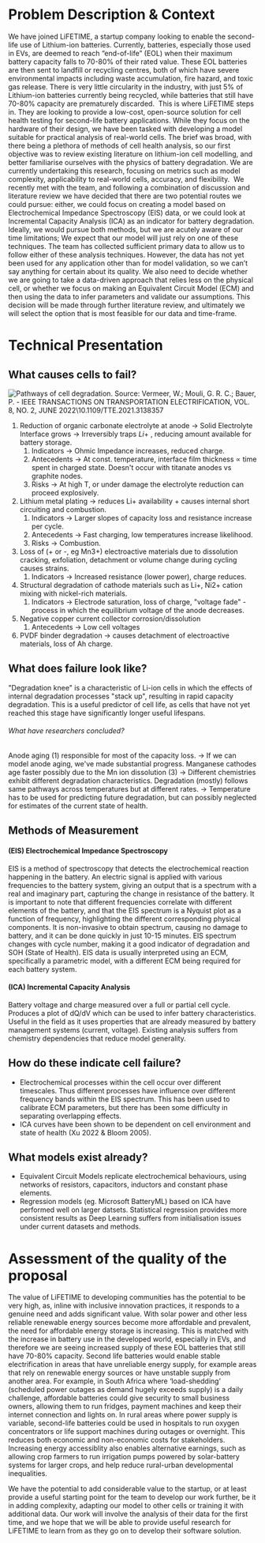# Problem Description & Context
We have joined LiFETIME, a startup company looking to enable the second-life use of Lithium-ion batteries. Currently, batteries, especially those used in EVs, are deemed to reach “end-of-life” (EOL) when their maximum battery capacity falls to 70-80% of their rated value. These EOL batteries are then sent to landfill or recycling centres, both of which have severe environmental impacts including waste accumulation, fire hazard, and toxic gas release. There is very little circularity in the industry, with just 5% of Lithium-ion batteries currently being recycled, while batteries that still have 70-80% capacity are prematurely discarded. 
This is where LiFETIME steps in. They are looking to provide a low-cost, open-source solution for cell health testing for second-life battery applications. While they focus on the hardware of their design, we have been tasked with developing a model suitable for practical analysis of real-world cells. The brief was broad, with there being a plethora of methods of cell health analysis, so our first objective was to review existing literature on lithium-ion cell modelling, and better familiarise ourselves with the physics of battery degradation. We are currently undertaking this research, focusing on metrics such as model complexity, applicability to real-world cells, accuracy, and flexibility. 
We recently met with the team, and following a combination of discussion and literature review we have decided that there are two potential routes we could pursue: either, we could focus on creating a model based on Electrochemical Impedance Spectroscopy (EIS) data, or we could look at Incremental Capacity Analysis (ICA) as an indicator for battery degradation.  Ideally, we would pursue both methods, but we are acutely aware of our time limitations; We expect that our model will just rely on one of these techniques. The team has collected sufficient primary data to allow us to follow either of these analysis techniques. However, the data has not yet been used for any application other than for model validation, so we can’t say anything for certain about its quality.
We also need to decide whether we are going to take a data-driven approach that relies less on the physical cell, or whether we focus on making an Equivalent Circuit Model (ECM) and then using the data to infer parameters and validate our assumptions. This decision will be made through further literature review, and ultimately we will select the option that is most feasible for our data and time-frame.
# Technical Presentation
## What causes cells to fail?
![Pathways of cell degradation. Source: Vermeer, W.; Mouli, G. R. C.; Bauer, P. - IEEE TRANSACTIONS ON TRANSPORTATION ELECTRIFICATION, VOL. 8, NO. 2, JUNE 2022\10.1109/TTE.2021.3138357](https://upload.wikimedia.org/wikipedia/commons/d/d9/2022-Vermeer-F2.jpg)
1. Reduction of organic carbonate electrolyte at anode -> Solid Electrolyte Interface grows -> Irreversibly traps $Li+$ , reducing amount available for battery storage.
	1. Indicators -> Ohmic Impedance increases, reduced charge.
	2. Antecedents -> At const. temperature, interface film thickness $\propto$ time spent in charged state. Doesn't occur with titanate anodes vs graphite nodes.
	3. Risks -> At high T, or under damage the electrolyte reduction can proceed explosively.
2. Lithium metal plating -> reduces Li+ availability + causes internal short circuiting and combustion.
	1. Indicators -> Larger slopes of capacity loss and resistance increase per cycle.
	2. Antecedents -> Fast charging, low temperatures increase likelihood.
	3. Risks -> Combustion.
3. Loss of (+ or -,  eg Mn3+) electroactive materials due to dissolution cracking, exfoliation, detachment or volume change during cycling causes strains.
	1. Indicators -> Increased resistance (lower power), charge reduces.
4. Structural degradation of cathode materials such as Li+, Ni2+ cation mixing with nickel-rich materials.
	1. Indicators -> Electrode saturation, loss of charge, "voltage fade" - process in which the equilibrium voltage of the anode decreases.
5. Negative copper current collector corrosion/dissolution
	1. Antecedents -> Low cell voltages
6. PVDF binder degradation -> causes detachment of electroactive materials, loss of Ah charge.
## What does failure look like?
"Degradation knee" is a characteristic of Li-ion cells in which the effects of internal degradation processes "stack up", resulting in rapid capacity degradation. This is a useful predictor of cell life, as cells that have not yet reached this stage have significantly longer useful lifespans.
###### What have researchers concluded?
Anode aging (1) responsible for most of the capacity loss. -> If we can model anode aging, we've made substantial progress.
Manganese cathodes age faster possibly due to the Mn ion dissolution (3) -> Different chemistries exhibit different degradation characteristics.
Degradation (mostly) follows same pathways across temperatures but at different rates. -> Temperature has to be used for predicting future degradation, but can possibly neglected for estimates of the current state of health.
## Methods of Measurement
#### (EIS) Electrochemical Impedance Spectroscopy
EIS is a method of spectroscopy that detects the electrochemical reaction happening in the battery. An electric signal is applied with various frequencies to the battery system, giving an output that is a spectrum with a real and imaginary part, capturing the change in resistance of the battery. It is important to note that different frequencies correlate with different elements of the battery, and that the EIS spectrum is a Nyquist plot as a function of frequency, highlighting the different corresponding physical components. It is non-invasive to obtain spectrum, causing no damage to battery, and it can be done quickly in just 10-15 minutes. EIS spectrum changes with cycle number, making it a good indicator of degradation and SOH (State of Health). EIS data is usually interpreted using an ECM, specifically a parametric model, with a different ECM being required for each battery system.
#### (ICA) Incremental Capacity Analysis
Battery voltage and charge measured over a full or partial cell cycle. Produces a plot of dQ/dV which can be used to infer battery characteristics. Useful in the field as it uses properties that are already measured by battery management systems (current, voltage). Existing analysis suffers from chemistry dependencies that reduce model generality.
## How do these indicate cell failure?
- Electrochemical processes within the cell occur over different timescales. Thus different processes have influence over different frequency bands within the EIS spectrum. This has been used to calibrate ECM parameters, but there has been some difficulty in separating overlapping effects.
- ICA curves have been shown to be dependent on cell environment and state of health (Xu 2022 & Bloom 2005).
## What models exist already?
- Equivalent Circuit Models replicate electrochemical behaviours, using networks of resistors, capacitors, inductors and constant phase elements.
- Regression models (eg. Microsoft BatteryML) based on ICA have performed well on larger datsets. Statistical regression provides more consistent results as Deep Learning suffers from initialisation issues under current datasets and methods.
# Assessment of the quality of the proposal
The value of LiFETIME to developing communities has the potential to be very high, as, inline with inclusive innovation practices, it responds to a genuine need and adds significant value. With solar power and other less reliable renewable energy sources become more affordable and prevalent, the need for affordable energy storage is increasing. This is matched with the increase in battery use in the developed world, especially in EVs, and therefore we are seeing increased supply of these EOL batteries that still have 70-80% capacity. Second life batteries would enable stable electrification in areas that have unreliable energy supply, for example areas that rely on renewable energy sources or have unstable supply from another area. For example, in South Africa where ‘load-shedding’ (scheduled power outages as demand hugely exceeds supply) is a daily challenge, affordable batteries could give security to small business owners, allowing them to run fridges, payment machines and keep their internet connection and lights on. In rural areas where power supply is variable, second-life batteries could be used in hospitals to run oxygen concentrators or life support machines during outages or overnight. This reduces both economic and non-economic costs for stakeholders. Increasing energy accessiblity also enables alternative earnings, such as allowing crop farmers to run irrigation pumps powered by solar-battery systems for larger crops, and help reduce rural-urban developmental inequalities.

We have the potential to add considerable value to the startup, or at least provide a useful starting point for the team to develop our work further, be it in adding complexity, adapting our model to other cells or training it with additional data. Our work will involve the analysis of their data for the first time, and we hope that we will be able to provide useful research for LiFETIME to learn from as they go on to develop their software solution.
